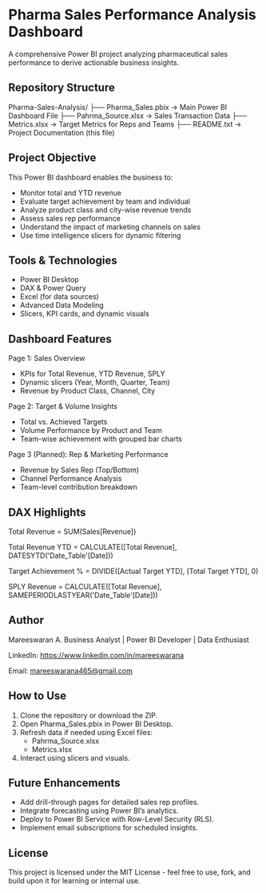 Pharma Sales Performance Analysis Dashboard
===========================================

A comprehensive Power BI project analyzing pharmaceutical sales performance to derive actionable business insights.

Repository Structure
--------------------
Pharma-Sales-Analysis/
├── Pharma_Sales.pbix           -> Main Power BI Dashboard File
├── Pahrma_Source.xlsx          -> Sales Transaction Data
├── Metrics.xlsx                -> Target Metrics for Reps and Teams
├── README.txt                  -> Project Documentation (this file)

Project Objective
-----------------
This Power BI dashboard enables the business to:
- Monitor total and YTD revenue
- Evaluate target achievement by team and individual
- Analyze product class and city-wise revenue trends
- Assess sales rep performance
- Understand the impact of marketing channels on sales
- Use time intelligence slicers for dynamic filtering

Tools & Technologies
--------------------
- Power BI Desktop
- DAX & Power Query
- Excel (for data sources)
- Advanced Data Modeling
- Slicers, KPI cards, and dynamic visuals

Dashboard Features
------------------
Page 1: Sales Overview
- KPIs for Total Revenue, YTD Revenue, SPLY
- Dynamic slicers (Year, Month, Quarter, Team)
- Revenue by Product Class, Channel, City

Page 2: Target & Volume Insights
- Total vs. Achieved Targets
- Volume Performance by Product and Team
- Team-wise achievement with grouped bar charts

Page 3 (Planned): Rep & Marketing Performance
- Revenue by Sales Rep (Top/Bottom)
- Channel Performance Analysis
- Team-level contribution breakdown

DAX Highlights
--------------
Total Revenue =
    SUM(Sales[Revenue])

Total Revenue YTD =
    CALCULATE([Total Revenue], DATESYTD('Date_Table'[Date]))

Target Achievement % =
    DIVIDE([Actual Target YTD], [Total Target YTD], 0)

SPLY Revenue =
    CALCULATE([Total Revenue], SAMEPERIODLASTYEAR('Date_Table'[Date]))

Author
------
Mareeswaran A.
Business Analyst | Power BI Developer | Data Enthusiast

LinkedIn: https://www.linkedin.com/in/mareeswarana

Email: mareeswarana465@gmail.com

How to Use
----------
1. Clone the repository or download the ZIP.
2. Open Pharma_Sales.pbix in Power BI Desktop.
3. Refresh data if needed using Excel files:
   - Pahrma_Source.xlsx
   - Metrics.xlsx
4. Interact using slicers and visuals.

Future Enhancements
-------------------
- Add drill-through pages for detailed sales rep profiles.
- Integrate forecasting using Power BI’s analytics.
- Deploy to Power BI Service with Row-Level Security (RLS).
- Implement email subscriptions for scheduled insights.

License
-------
This project is licensed under the MIT License - feel free to use, fork, and build upon it for learning or internal use.
